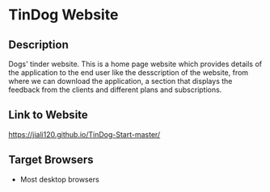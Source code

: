 # TinDog Website

## Description
Dogs' tinder website. This is a home page website which provides details of the application to the end user like the desscription of the website, from where we can download the application, a section that displays the feedback from the clients and different plans and subscriptions.

## Link to Website
https://jiali120.github.io/TinDog-Start-master/

## Target Browsers
* Most desktop browsers
